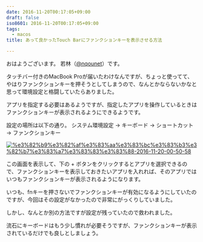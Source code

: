 ```yaml
---
date: 2016-11-20T00:17:05+09:00
draft: false
iso8601: 2016-11-20T00:17:05+09:00
tags:
  - macos
title: あって良かったTouch Barにファンクションキーを表示させる方法

---
```

おはようございます。
若林（[@nqounet](https://twitter.com/nqounet)）です。

タッチバー付きのMacBook Proが届いたわけなんですが、ちょっと使ってて、やはりファンクションキーを押そうとしてしまうので、なんとかならないかなと思って環境設定と格闘していたらありました。

アプリを指定する必要はあるようですが、指定したアプリを操作しているときはファンクションキーが表示されるようにできるようです。

設定の場所は以下の通り。
システム環境設定 -> キーボード -> ショートカット -> ファンクションキー

[![%e3%82%b9%e3%82%af%e3%83%aa%e3%83%bc%e3%83%b3%e3%82%b7%e3%83%a7%e3%83%83%e3%83%88-2016-11-20-00-50-58](https://www.nqou.net/wp-content/uploads/2016/11/903db574a6010eaa65376a4adcd881ac-1024x954.png)](/wp-content/uploads/2016/11/903db574a6010eaa65376a4adcd881ac.png)

この画面を表示して、下の +
ボタンをクリックするとアプリを選択できるので、ファンクションキーを表示しておきたいアプリを入れれば、そのアプリではいつもファンクションキーが表示されるようになります。

いつも、fnキーを押さないでファンクションキーが有効になるようにしていたのですが、今回はその設定がなかったので非常にがっくりしていました。

しかし、なんとか別の方法ですが設定が残っていたので救われました。

流石にキーボードはもう少し慣れが必要そうですが、ファンクションキーが表示されているだけでも良しとしましょう。
